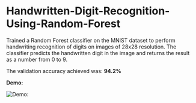 # Handwritten-Digit-Recognition-Using-Random-Forest
Trained a Random Forest classifier on the MNIST dataset to perform handwriting recognition of
digits on images of 28x28 resolution. The classifier predicts the handwritten digit in the image
and returns the result as a number from 0 to 9.

The validation accuracy achieved was: <b>94.2%</b>



<b>Demo:</b>


![Demo:](https://raw.githubusercontent.com/vneogi199/Handwritten-Digit-Recognition-Using-Random-Forest/master/Capture.PNG)
